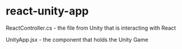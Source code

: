 # react-unity-app

ReactController.cs - the file from Unity that is interacting with React

UnityApp.jsx - the component that holds the Unity Game
